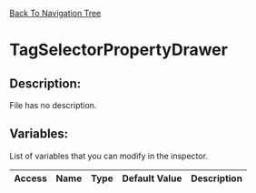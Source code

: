 [Back To Navigation Tree](https://wesleywh.github.io/GameDevRepo/docs/navigation.html)
# TagSelectorPropertyDrawer

## Description:
File has no description.

## Variables:
List of variables that you can modify in the inspector.

|Access|Name|Type|Default Value|Description|
|---|---|---|---|---|
